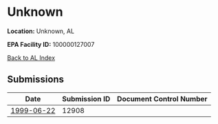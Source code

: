 # Unknown

**Location:** Unknown, AL

**EPA Facility ID:** 100000127007

[Back to AL Index](../../index.md)

## Submissions

| Date | Submission ID | Document Control Number |
|------|--------------|-------------------------|
| [1999-06-22](submissions/12908.md) | 12908 |  |
